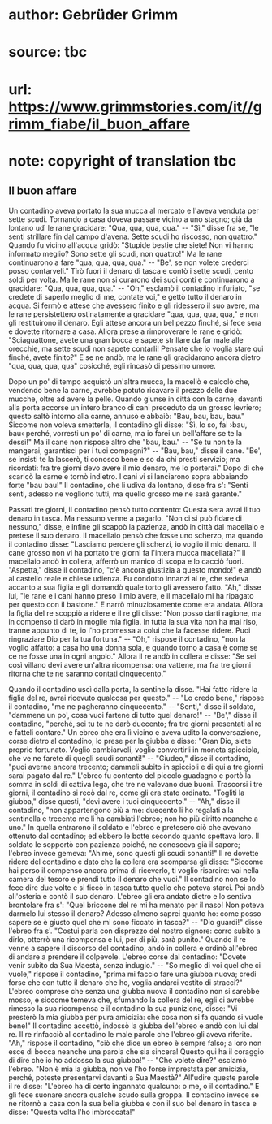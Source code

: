 # author: Gebrüder Grimm
# source: tbc
# url: https://www.grimmstories.com/it//grimm_fiabe/il_buon_affare
# note: copyright of translation tbc

## Il buon affare 

Un contadino aveva portato la sua mucca al mercato e l'aveva venduta
per sette scudi. Tornando a casa doveva passare vicino a uno stagno; già
da lontano udì le rane gracidare: "Qua, qua, qua, qua." -- "Sì,"
disse fra sé‚ "le senti strillare fin dal campo d'avena. Sette scudi
ho riscosso, non quattro." Quando fu vicino all'acqua gridò: "Stupide
bestie che siete! Non vi hanno informato meglio? Sono sette gli scudi,
non quattro!" Ma le rane continuarono a fare "qua, qua, qua, qua." --
"Be', se non volete crederci posso contarveli." Tirò fuori il denaro
di tasca e contò i sette scudi, cento soldi per volta. Ma le rane non si
curarono dei suoi conti e continuarono a gracidare: "Qua, qua, qua,
qua." -- "Oh," esclamò il contadino infuriato, "se credete di
saperlo meglio di me, contate voi," e gettò tutto il denaro in acqua.
Si fermò e attese che avessero finito e gli ridessero il suo avere, ma
le rane persistettero ostinatamente a gracidare "qua, qua, qua, qua,"
e non gli restituirono il denaro. Egli attese ancora un bel pezzo
finché‚ si fece sera e dovette ritornare a casa. Allora prese a
rimproverare le rane e gridò: "Sciaguattone, avete una gran bocca e
sapete strillare da far male alle orecchie, ma sette scudi non sapete
contarli! Pensate che io voglia stare qui finché‚ avete finito?" E se
ne andò, ma le rane gli gracidarono ancora dietro "qua, qua, qua, qua"
cosicché‚ egli rincasò di pessimo umore.

Dopo un po' di tempo acquistò un'altra mucca, la macellò e calcolò
che, vendendo bene la carne, avrebbe potuto ricavare il prezzo delle due
mucche, oltre ad avere la pelle. Quando giunse in città con la carne,
davanti alla porta accorse un intero branco di cani preceduto da un
grosso levriero; questo saltò intorno alla carne, annusò e abbaiò:
"Bau, bau, bau, bau." Siccome non voleva smetterla, il contadino gli
disse: "Sì, lo so, fai ›bau, bau‹ perché‚ vorresti un po' di carne, ma
io farei un bell'affare se te la dessi!" Ma il cane non rispose altro
che "bau, bau." -- "Se tu non te la mangerai, garantisci per i tuoi
compagni?" -- "Bau, bau," disse il cane. "Be', se insisti te la
lascerò, ti conosco bene e so da chi presti servizio; ma ricordati: fra
tre giorni devo avere il mio denaro, me lo porterai." Dopo di che
scaricò la carne e tornò indietro. I cani vi si lanciarono sopra
abbaiando forte "bau bau!" Il contadino, che li udiva da lontano,
disse fra s': "Senti senti, adesso ne vogliono tutti, ma quello grosso
me ne sarà garante."

Passati tre giorni, il contadino pensò tutto contento: Questa sera avrai
il tuo denaro in tasca. Ma nessuno venne a pagarlo. "Non ci si può
fidare di nessuno," disse, e infine gli scappò la pazienza, andò in
città dal macellaio e pretese il suo denaro. Il macellaio pensò che
fosse uno scherzo, ma quando il contadino disse: "Lasciamo perdere gli
scherzi, io voglio il mio denaro. Il cane grosso non vi ha portato tre
giorni fa l'intera mucca macellata?" Il macellaio andò in collera,
afferrò un manico di scopa e lo cacciò fuori. "Aspetta," disse il
contadino, "c'è ancora giustizia a questo mondo!" e andò al castello
reale e chiese udienza. Fu condotto innanzi al re, che sedeva accanto a
sua figlia e gli domandò quale torto gli avessero fatto. "Ah," disse
lui, "le rane e i cani hanno preso il mio avere, e il macellaio mi ha
ripagato per questo con il bastone." E narrò minuziosamente come era
andata. Allora la figlia del re scoppiò a ridere e il re gli disse:
"Non posso darti ragione, ma in compenso ti darò in moglie mia figlia.
In tutta la sua vita non ha mai riso, tranne appunto di te, io l'ho
promessa a colui che la facesse ridere. Puoi ringraziare Dio per la tua
fortuna." -- "Oh," rispose il contadino, "non la voglio affatto: a
casa ho una donna sola, e quando torno a casa è come se ce ne fosse una
in ogni angolo." Allora il re andò in collera e disse: "Se sei così
villano devi avere un'altra ricompensa: ora vattene, ma fra tre giorni
ritorna che te ne saranno contati cinquecento."

Quando il contadino uscì dalla porta, la sentinella disse. "Hai fatto
ridere la figlia del re, avrai ricevuto qualcosa per questo." -- "Lo
credo bene," rispose il contadino, "me ne pagheranno cinquecento." --
"Senti," disse il soldato, "dammene un po', cosa vuoi fartene di
tutto quel denaro!" -- "Be'," disse il contadino, "perché‚ sei tu
te ne darò duecento; fra tre giorni presentati al re e fatteli
contare." Un ebreo che era lì vicino e aveva udito la conversazione,
corse dietro al contadino, lo prese per la giubba e disse: "Gran Dio,
siete proprio fortunato. Voglio cambiarveli, voglio convertirli in
moneta spicciola, che ve ne farete di quegli scudi sonanti!" --
"Giudeo," disse il contadino, "puoi averne ancora trecento; dammeli
subito in spiccioli e di qui a tre giorni sarai pagato dal re."
L'ebreo fu contento del piccolo guadagno e portò la somma in soldi di
cattiva lega, che tre ne valevano due buoni. Trascorsi i tre giorni, il
contadino si recò dal re, come gli era stato ordinato. "Togliti la
giubba," disse questi, "devi avere i tuoi cinquecento." -- "Ah,"
disse il contadino, "non appartengono più a me: duecento li ho regalati
alla sentinella e trecento me li ha cambiati l'ebreo; non ho più
diritto neanche a uno." In quella entrarono il soldato e l'ebreo e
pretesero ciò che avevano ottenuto dal contadino; ed ebbero le botte
secondo quanto spettava loro. Il soldato le sopportò con pazienza
poiché‚ ne conosceva già il sapore; l'ebreo invece gemeva: "Ahimè,
sono questi gli scudi sonanti!" Il re dovette ridere del contadino e
dato che la collera era scomparsa gli disse: "Siccome hai perso il
compenso ancora prima di riceverlo, ti voglio risarcire: vai nella
camera del tesoro e prendi tutto il denaro che vuoi." Il contadino non
se lo fece dire due volte e si ficcò in tasca tutto quello che poteva
starci. Poi andò all'osteria e contò il suo denaro. L'ebreo gli era
andato dietro e lo sentiva brontolare fra s': "Quel briccone del re mi
ha menato per il naso! Non poteva darmelo lui stesso il denaro? Adesso
almeno saprei quanto ho: come posso sapere se è giusto quel che mi sono
ficcato in tasca?" -- "Dio guardi!" disse l'ebreo fra s'. "Costui
parla con disprezzo del nostro signore: corro subito a dirlo, otterrò
una ricompensa e lui, per di più, sarà punito." Quando il re venne a
sapere il discorso del contadino, andò in collera e ordinò all'ebreo di
andare a prendere il colpevole. L'ebreo corse dal contadino: "Dovete
venir subito da Sua Maestà, senza indugio." -- "So meglio di voi quel
che ci vuole," rispose il contadino, "prima mi faccio fare una giubba
nuova; credi forse che con tutto il denaro che ho, voglia andarci
vestito di stracci?" L'ebreo comprese che senza una giubba nuova il
contadino non si sarebbe mosso, e siccome temeva che, sfumando la
collera del re, egli ci avrebbe rimesso la sua ricompensa e il contadino
la sua punizione, disse: "Vi presterò la mia giubba per pura amicizia:
che cosa non si fa quando si vuole bene!" Il contadino accettò, indossò
la giubba dell'ebreo e andò con lui dal re. Il re rinfacciò al
contadino le male parole che l'ebreo gli aveva riferite. "Ah,"
rispose il contadino, "ciò che dice un ebreo è sempre falso; a loro non
esce di bocca neanche una parola che sia sincera! Questo qui ha il
coraggio di dire che io ho addosso la sua giubba!" -- "Che volete
dire?" esclamò l'ebreo. "Non è mia la giubba, non ve l'ho forse
imprestata per amicizia, perché‚ poteste presentarvi davanti a Sua
Maestà?" All'udire queste parole il re disse: "L'ebreo ha di certo
ingannato qualcuno: o me, o il contadino." E gli fece suonare ancora
qualche scudo sulla groppa. Il contadino invece se ne ritornò a casa con
la sua bella giubba e con il suo bel denaro in tasca e disse: "Questa
volta l'ho imbroccata!"
